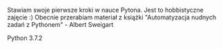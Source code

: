 Stawiam swoje pierwsze kroki w nauce Pytona. Jest to hobbistyczne zajęcie :)
Obecnie przerabiam materiał z książki "Automatyzacja nudnych zadań z Pythonem" - Albert Sweigart

Python 3.7.2
